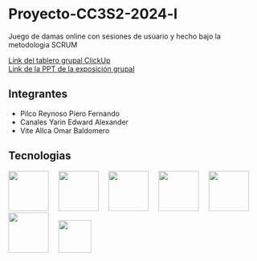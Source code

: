 # Proyecto-CC3S2-2024-l

Juego de damas online con sesiones de usuario y hecho bajo la metodologia SCRUM

[Link del tablero grupal ClickUp](https://sharing.clickup.com/9013192166/b/h/4-90130817302-2/908e9fe44a83472)  
[Link de la PPT de la exposición grupal](https://docs.google.com/presentation/d/10-hep7xmMh1TS8fGQngew3RSpkJFFo0P/edit?usp=sharing&ouid=106633011391616836915&rtpof=true&sd=true)

## Integrantes
- Pilco Reynoso Piero Fernando
- Canales Yarin Edward Alexander
- Vite Allca Omar Baldomero
  
## Tecnologias

<img src="https://user-images.githubusercontent.com/25181517/117447155-6a868a00-af3d-11eb-9cfe-245df15c9f3f.png" width="80" /> &nbsp; &nbsp;
<img src="https://user-images.githubusercontent.com/25181517/183890598-19a0ac2d-e88a-4005-a8df-1ee36782fde1.png" width="80" /> &nbsp; &nbsp;
<img src="https://user-images.githubusercontent.com/25181517/183897015-94a058a6-b86e-4e42-a37f-bf92061753e5.png" width="80" /> &nbsp; &nbsp;
<img src="https://user-images.githubusercontent.com/25181517/183423507-c056a6f9-1ba8-4312-a350-19bcbc5a8697.png" width="80"/> &nbsp; &nbsp;
<img src="https://user-images.githubusercontent.com/25181517/183423775-2276e25d-d43d-4e58-890b-edbc88e915f7.png" width="80"/> &nbsp; &nbsp;
<img src="https://upload.wikimedia.org/wikipedia/en/thumb/2/22/Logo_jasmine.svg/1200px-Logo_jasmine.svg.png" width="80"/> &nbsp; &nbsp;
<img src="https://seeklogo.com/images/C/clickup-symbol-logo-BB24230BBB-seeklogo.com.png" width="65"/>

